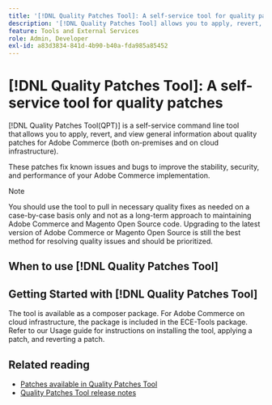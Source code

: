 ```yaml
---
title: '[!DNL Quality Patches Tool]: A self-service tool for quality patches'
description: '[!DNL Quality Patches Tool] allows you to apply, revert, and view general information about quality patches available for your installed version of Adobe Commerce (both on-premises and on cloud infrastructure).'
feature: Tools and External Services
role: Admin, Developer
exl-id: a83d3834-841d-4b90-b40a-fda985a85452
---
```

# [!DNL Quality Patches Tool]: A self-service tool for quality patches

[!DNL Quality Patches Tool(QPT)] is a self-service command line tool that allows you to apply, revert, and view general information about quality patches for Adobe Commerce (both on-premises and on cloud infrastructure).

These patches fix known issues and bugs to improve the stability, security, and performance of your Adobe Commerce implementation. 

>[!NOTE]
>
>You should use the tool to pull in necessary quality fixes as needed on a case-by-case basis only and not as a long-term approach to maintaining Adobe Commerce and Magento Open Source code. Upgrading to the latest version of Adobe Commerce or Magento Open Source is still the best method for resolving quality issues and should be prioritized.

## When to use [!DNL Quality Patches Tool]



## Getting Started with [!DNL Quality Patches Tool]

The tool is available as a composer package. For Adobe Commerce on cloud infrastructure, the package is included in the ECE-Tools package. Refer to our Usage guide for instructions on installing the tool, applying a patch, and reverting a patch. 

## Related reading

* [Patches available in Quality Patches Tool](/help/tools/quality-patches-tool/usage.md)
* [Quality Patches Tool release notes](/help/tools/quality-patches-tool/release-notes.md)
